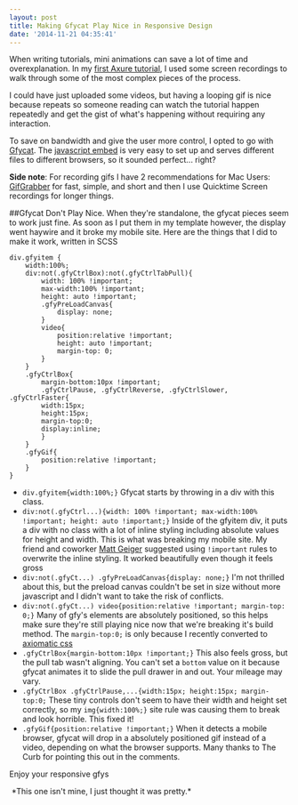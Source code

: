 ```yaml
---
layout: post
title: Making Gfycat Play Nice in Responsive Design
date: '2014-11-21 04:35:41'
---
```


When writing tutorials, mini animations can save a lot of time and overexplanation. In my [first Axure tutorial](http://glucasroe.com/onscrollup-and-onscrolldown-in-axure/), I used some screen recordings to walk through some of the most complex pieces of the process.

I could have just uploaded some videos, but having a looping gif is nice because repeats so someone reading can watch the tutorial happen repeatedly and get the gist of what's happening without requiring any interaction.

To save on bandwidth and give the user more control, I opted to go with [Gfycat](https://gfycat.com/). The [javascript embed](http://gfycat.com/about#embed) is very easy to set up and serves different files to different browsers, so it sounded perfect... right?

**Side note**: For recording gifs I have 2 recommendations for Mac Users: [GifGrabber](http://www.gifgrabber.com/) for fast, simple, and short and then I use Quicktime Screen recordings for longer things.

##Gfycat Don't Play Nice.
When they're standalone, the gfycat pieces seem to work just fine. As soon as I put them in my template however, the display went haywire and it broke my mobile site. Here are the things that I did to make it work, written in SCSS
```language-scss
div.gfyitem {
    width:100%;
    div:not(.gfyCtrlBox):not(.gfyCtrlTabPull){
        width: 100% !important;
        max-width:100% !important;
        height: auto !important;    
        .gfyPreLoadCanvas{
            display: none;
        }
        video{
            position:relative !important;
            height: auto !important;
            margin-top: 0;
        }
    }
    .gfyCtrlBox{
        margin-bottom:10px !important; 
        .gfyCtrlPause, .gfyCtrlReverse, .gfyCtrlSlower, .gfyCtrlFaster{
        width:15px;
        height:15px;
        margin-top:0;
        display:inline;
        }
    }
    .gfyGif{
        position:relative !important;
    }
}
```
* `div.gfyitem{width:100%;}` Gfycat starts by throwing in a div with this class.
* `div:not(.gfyCtrl...){width: 100% !important; max-width:100% !important; height: auto !important;}` Inside of the gfyitem div, it puts a div with no class with a lot of inline styling including absolute values for height and width. This is what was breaking my mobile site. My friend and coworker [Matt Geiger](https://twitter.com/Mgeiger410) suggested using `!important` rules to overwrite the inline styling. It worked beautifully even though it feels gross
* `div:not(.gfyCt...) .gfyPreLoadCanvas{display: none;}` I'm not thrilled about this, but the preload canvas couldn't be set in size without more javascript and I didn't want to take the risk of conflicts.
* `div:not(.gfyCt...) video{position:relative !important; margin-top: 0;}` Many of gfy's elements are absolutely positioned, so this helps make sure they're still playing nice now that we're breaking it's build method. The `margin-top:0;` is only because I recently converted to [axiomatic css](http://alistapart.com/article/axiomatic-css-and-lobotomized-owls)
* `.gfyCtrlBox{margin-bottom:10px !important;}` This also feels gross, but the pull tab wasn't aligning. You can't set a `bottom` value on it because gfycat animates it to slide the pull drawer in and out. Your mileage may vary.
* `.gfyCtrlBox .gfyCtrlPause,...{width:15px; height:15px; margin-top:0;` These tiny controls don't seem to have their width and height set correctly, so my `img{width:100%;}` site rule was causing them to break and look horrible. This fixed it!
* `.gfyGif{position:relative !important;}` When it detects a mobile browser, gfycat will drop in a absolutely positioned gif instead of a video, depending on what the browser supports. Many thanks to The Curb for pointing this out in the comments.

Enjoy your responsive gfys 

<img class="gfyitem" data-id="BrokenCalculatingBluefintuna" />
*This one isn't mine, I just thought it was pretty.*
